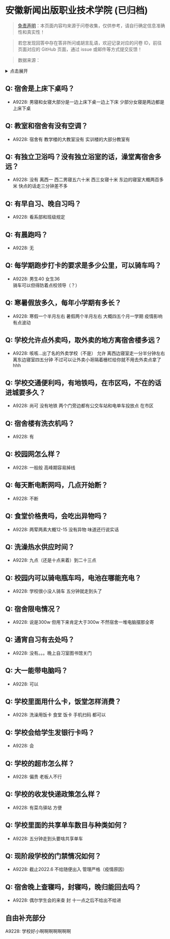 # 安徽新闻出版职业技术学院 (已归档)

> [免责声明](https://colleges.chat/#_3)：本页面内容均来源于问卷收集，仅供参考，请自行确定信息准确性和真实性！

> 若您发现回答中存在答非所问或胡言乱语，欢迎记录对应的问卷 ID，前往页面对应的 GitHub 页面，通过 issue 或邮件等方式提交反馈！

> 数据来源：

<details><summary>点击展开</summary>
<ul>
<li>A9228: 匿名 (2022 年 06 月)</li>
</ul>
</details>

## Q: 宿舍是上床下桌吗？

- A9228: 男寝和女寝大部分是一边上床下桌一边上下床
少部分女寝是两边都是上床下桌

## Q: 教室和宿舍有没有空调？

- A9228: 宿舍有 教学楼的大教室没有 
实训楼的大部分教室有

## Q: 有独立卫浴吗？没有独立浴室的话，澡堂离宿舍多远？

- A9228: 没有
离西一 西二男寝五六十米 
西三女寝十米
东边的寝室大概两百多米 快点的话走三分钟差不多

## Q: 有早自习、晚自习吗？

- A9228: 看系部和班级规定

## Q: 有晨跑吗？

- A9228: 无

## Q: 每学期跑步打卡的要求是多少公里，可以骑车吗？

- A9228: 男生40   女生36   
骑车可以但得防着点校领导（？）

## Q: 寒暑假放多久，每年小学期有多长？

- A9228: 寒假一个半月左右 暑假两个半月左右
大概四五个月一学期 
疫情影响有点波动

## Q: 学校允许点外卖吗，取外卖的地方离宿舍楼多远？

- A9228: 咳咳...出了名的外卖学校（不是）
允许 离西边寝室走一分半分钟左右
离东边寝室四五分钟 不过可以让外卖小哥隔着栅栏给你就不用去外卖点拿了hhh

## Q: 学校交通便利吗，有地铁吗，在市区吗，不在的话进城要多久？

- A9228: 尚可   没有地铁 
两个门旁边都有公交车站和电单车投放点 
在市区

## Q: 宿舍楼有洗衣机吗？

- A9228: 有

## Q: 校园网怎么样？

- A9228: 一般般 高峰期容易掉线

## Q: 每天断电断网吗，几点开始断？

- A9228: 不断

## Q: 食堂价格贵吗，会吃出异物吗？

- A9228: 两荤两素大概12-15  没有异物 味道还行说实话

## Q: 洗澡热水供应时间？

- A9228: 九点（还是十点来着）到二十三点

## Q: 校园内可以骑电瓶车吗，电池在哪能充电？

- A9228: 学校很小没人骑车 五分钟就走到头了

## Q: 宿舍限电情况？

- A9228: 说是300w 但用下来肯定大于300w 不然宿舍一堆电脑摆那全寄

## Q: 通宵自习有去处吗？

- A9228: 没有。。。晚上自习室图书馆关门

## Q: 大一能带电脑吗？

- A9228: 可以

## Q: 学校里面用什么卡，饭堂怎样消费？

- A9228: 洗澡用饭卡  食堂 饭卡 手机扫码 都可以

## Q: 学校会给学生发银行卡吗？

- A9228: 会

## Q: 学校的超市怎么样？

- A9228: 偏贵 老板人不行

## Q: 学校的收发快递政策怎么样？

- A9228: 有菜鸟驿站 方便

## Q: 学校里面的共享单车数目与种类如何？

- A9228: 五分钟走到头要啥共享单车

## Q: 现阶段学校的门禁情况如何？

- A9228: 截止2022.6 不给随便出入 管理严格（疫情原因）

## Q: 宿舍晚上查寝吗，封寝吗，晚归能回去吗？

- A9228: 偶尔学生会的来查 封 十一点之后不给出不给进

## 自由补充部分

A9228: 学校好小啊啊啊啊啊啊啊